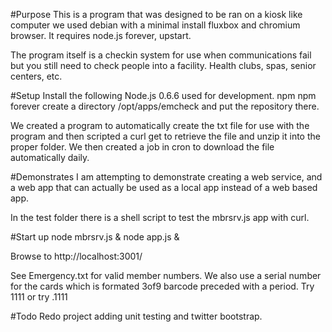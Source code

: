#Purpose
This is a program that was designed to be ran on a kiosk like computer we used debian with a minimal install fluxbox and chromium browser. It requires node.js forever, upstart.

The program itself is a checkin system for use when communications fail but you still need to check people into a facility. Health clubs, spas, senior centers, etc.

#Setup
Install the following
Node.js 0.6.6 used for development.
npm
npm forever
create a directory /opt/apps/emcheck and put the repository there.

We created a program to automatically create the txt file for use with the program and then scripted a curl get to retrieve the file and unzip it into the proper folder. We then created a job in cron to download the file automatically daily.

#Demonstrates
I am attempting to demonstrate creating a web service, and a web app that can actually be used as a local app instead of a web based app.

In the test folder there is a shell script to test the mbrsrv.js app with curl.

#Start up
node mbrsrv.js &
node app.js &

Browse to  http://localhost:3001/

See Emergency.txt for valid member numbers. We also use a serial number for the cards which is formated 3of9 barcode preceded with a period.
Try 1111
or try .1111

#Todo
Redo project adding unit testing and twitter bootstrap.

